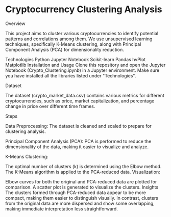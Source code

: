 # Cryptocurrency Clustering Analysis
Overview

This project aims to cluster various cryptocurrencies to identify potential patterns and correlations among them. We use unsupervised learning techniques, specifically K-Means clustering, along with Principal Component Analysis (PCA) for dimensionality reduction.

Technologies
Python
Jupyter Notebook
Scikit-learn
Pandas
hvPlot
Matplotlib
Installation and Usage
Clone this repository and open the Jupyter Notebook (Crypto_Clustering.ipynb) in a Jupyter environment. Make sure you have installed all the libraries listed under "Technologies".

Dataset

The dataset (crypto_market_data.csv) contains various metrics for different cryptocurrencies, such as price, market capitalization, and percentage change in price over different time frames.

Steps

Data Preprocessing: The dataset is cleaned and scaled to prepare for clustering analysis.

Principal Component Analysis (PCA): PCA is performed to reduce the dimensionality of the data, making it easier to visualize and analyze.

K-Means Clustering:

The optimal number of clusters (k) is determined using the Elbow method.
The K-Means algorithm is applied to the PCA-reduced data.
Visualization:

Elbow curves for both the original and PCA-reduced data are plotted for comparison.
A scatter plot is generated to visualize the clusters.
Insights
The clusters formed through PCA-reduced data appear to be more compact, making them easier to distinguish visually. In contrast, clusters from the original data are more dispersed and show some overlapping, making immediate interpretation less straightforward.
